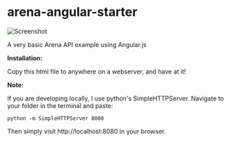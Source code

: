 arena-angular-starter
=====================

![Screenshot](http://f.cl.ly/items/30322r221f431O3z012d/Screen%20Shot%202013-12-09%20at%207.10.58%20PM.png)

A very basic Arena API example using Angular.js

**Installation:**

Copy this html file to anywhere on a webserver, and have at it!

**Note:**

If you are developing locally, I use python's SimpleHTTPServer. Navigate to your folder in the terminal and paste:

    python -m SimpleHTTPServer 8080
    
Then simply visit http://localhost:8080 in your browser.
